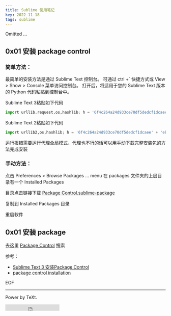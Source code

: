 ```yaml
---
title: Sublime 使用笔记
key: 2022-11-18
tags: sublime
---
```


Omitted ...

<!--more-->

## 0x01 安装 package control

### 简单方法：

最简单的安装方法是通过 Sublime Text 控制台。 可通过 ctrl +\` 快捷方式或 View &gt; Show &gt; Console 菜单访问控制台。 打开后，将适用于您的 Sublime Text 版本的 Python 代码粘贴到控制台中。

Sublime Text 3粘贴如下代码

```python
import urllib.request,os,hashlib; h = '6f4c264a24d933ce70df5dedcf1dcaee' + 'ebe013ee18cced0ef93d5f746d80ef60'; pf = 'Package Control.sublime-package'; ipp = sublime.installed_packages_path(); urllib.request.install_opener( urllib.request.build_opener( urllib.request.ProxyHandler()) ); by = urllib.request.urlopen( 'http://packagecontrol.io/' + pf.replace(' ', '%20')).read(); dh = hashlib.sha256(by).hexdigest(); print('Error validating download (got %s instead of %s), please try manual install' % (dh, h)) if dh != h else open(os.path.join( ipp, pf), 'wb' ).write(by) 
```

Sublime Text 2粘贴如下代码

```python
import urllib2,os,hashlib; h = '6f4c264a24d933ce70df5dedcf1dcaee' + 'ebe013ee18cced0ef93d5f746d80ef60'; pf = 'Package Control.sublime-package'; ipp = sublime.installed_packages_path(); os.makedirs( ipp ) if not os.path.exists(ipp) else None; urllib2.install_opener( urllib2.build_opener( urllib2.ProxyHandler()) ); by = urllib2.urlopen( 'http://packagecontrol.io/' + pf.replace(' ', '%20')).read(); dh = hashlib.sha256(by).hexdigest(); open( os.path.join( ipp, pf), 'wb' ).write(by) if dh == h else NoneP; print('Error validating download (got %s instead of %s), please try manual install' % (dh, h) if dh != h else 'Please restart Sublime Text to finish installation') 
```

运行报错需要运行代理全局模式，代理也不行的话可以用手动下载完整安装包的方法完成安装

### 手动方法：

点击 Preferences &gt; Browse Packages … menu 在 packages 文件夹的上层目录有一个 Installed Packages 

目录点击链接下载 [Package Control.sublime-package](https://link.zhihu.com/?target=https%3A//packagecontrol.io/Package%2520Control.sublime-package) 

复制到 Installed Packages 目录

重启软件 

## 0x01 安装 package

去这里 [Package Control](https://packagecontrol.io/) 搜索


参考：

- [Sublime Text 3 安装Package Control](https://zhuanlan.zhihu.com/p/70914472)
- [package control installation](https://packagecontrol.io/installation)

EOF

---

Power by TeXt.

<iframe src="https://ghbtns.com/github-btn.html?user=kitian616&repo=jekyll-TeXt-theme&type=star&count=true" frameborder="0" scrolling="0" width="170px" height="20px"></iframe>
